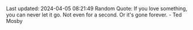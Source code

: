 Last updated: 2024-04-05 08:21:49
Random Quote: If you love something, you can never let it go. Not even for a second. Or it's gone forever. - Ted Mosby